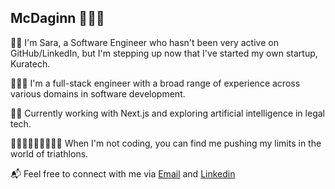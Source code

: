 ## McDaginn 🥰🇮🇸

🙋‍♀️ I'm Sara, a Software Engineer who hasn't been very active on GitHub/LinkedIn, but I'm stepping up now that I've started my own startup, Kuratech.

👩🏼‍💻 I'm a full-stack engineer with a broad range of experience across various domains in software development.

👷‍♀️ Currently working with Next.js and exploring artificial intelligence in legal tech.

🏊🏼‍♀️🚴🏻‍♀️🏃🏼‍♀️ When I'm not coding, you can find me pushing my limits in the world of triathlons.

📬 Feel free to connect with me via [Email](mailto:saraarnadottir@gmail.com) and [Linkedin]([(https://www.linkedin.com/in/sara-árnadóttir]))


<!--
**saraarnad/saraarnad** is a ✨ _special_ ✨ repository because its `README.md` (this file) appears on your GitHub profile.

Here are some ideas to get you started:

- 🔭 I’m currently working on ...
- 🌱 I’m currently learning ...
- 👯 I’m looking to collaborate on ...
- 🤔 I’m looking for help with ...
- 💬 Ask me about ...
- 📫 How to reach me: ...
- 😄 Pronouns: ...
- ⚡ Fun fact: ...
-->
